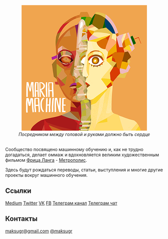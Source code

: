 <div align="center">
  <a href="https://medium.com/maria-machine">
    <img width="400" height="400" src="https://github.com/maria-machine/about/raw/master/assets/maria_machine_robot_human_image.png">
  </a>
  <br>
  <i>Посредником между головой и руками должно быть сердце</i>
  <br>
  <br>
</div>

Сообщество посвящено машинному обучению и, как не трудно догадаться, делает оммаж и вдохновляется великим художественным фильмом [Фрица Ланга](https://ru.wikipedia.org/wiki/%D0%9B%D0%B0%D0%BD%D0%B3,_%D0%A4%D1%80%D0%B8%D1%86) - [Метрополис](https://ru.wikipedia.org/wiki/%D0%9C%D0%B5%D1%82%D1%80%D0%BE%D0%BF%D0%BE%D0%BB%D0%B8%D1%81).

Здесь будут рождаться переводы, статьи, выступления и многие другие проекты вокруг машинного обучения.

## Ссылки

[Medium](https://medium.com/maria-machine)
[Twitter](https://twitter.com/mariamachine_ml)
[VK](https://vk.com/maria_machine)
[FB](https://www.facebook.com/maria.machine.ml)
[Телеграм канал](https://t.me/maria_machine)
[Телеграм чат](https://t.me/maria_machine_chat)

## Контакты

[maksugr@gmail.com](mailto:maksugr@gmail.com)
[@maksugr](tg://resolve?domain=maksugr)